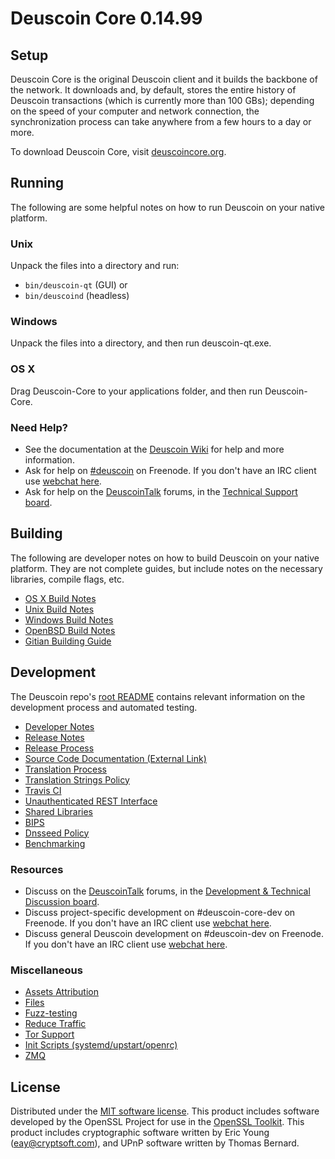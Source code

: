 Deuscoin Core 0.14.99
=====================

Setup
---------------------
Deuscoin Core is the original Deuscoin client and it builds the backbone of the network. It downloads and, by default, stores the entire history of Deuscoin transactions (which is currently more than 100 GBs); depending on the speed of your computer and network connection, the synchronization process can take anywhere from a few hours to a day or more.

To download Deuscoin Core, visit [deuscoincore.org](https://deuscoincore.org/en/releases/).

Running
---------------------
The following are some helpful notes on how to run Deuscoin on your native platform.

### Unix

Unpack the files into a directory and run:

- `bin/deuscoin-qt` (GUI) or
- `bin/deuscoind` (headless)

### Windows

Unpack the files into a directory, and then run deuscoin-qt.exe.

### OS X

Drag Deuscoin-Core to your applications folder, and then run Deuscoin-Core.

### Need Help?

* See the documentation at the [Deuscoin Wiki](https://en.deuscoin.it/wiki/Main_Page)
for help and more information.
* Ask for help on [#deuscoin](http://webchat.freenode.net?channels=deuscoin) on Freenode. If you don't have an IRC client use [webchat here](http://webchat.freenode.net?channels=deuscoin).
* Ask for help on the [DeuscoinTalk](https://deuscointalk.org/) forums, in the [Technical Support board](https://deuscointalk.org/index.php?board=4.0).

Building
---------------------
The following are developer notes on how to build Deuscoin on your native platform. They are not complete guides, but include notes on the necessary libraries, compile flags, etc.

- [OS X Build Notes](build-osx.md)
- [Unix Build Notes](build-unix.md)
- [Windows Build Notes](build-windows.md)
- [OpenBSD Build Notes](build-openbsd.md)
- [Gitian Building Guide](gitian-building.md)

Development
---------------------
The Deuscoin repo's [root README](/README.md) contains relevant information on the development process and automated testing.

- [Developer Notes](developer-notes.md)
- [Release Notes](release-notes.md)
- [Release Process](release-process.md)
- [Source Code Documentation (External Link)](https://dev.visucore.com/deuscoin/doxygen/)
- [Translation Process](translation_process.md)
- [Translation Strings Policy](translation_strings_policy.md)
- [Travis CI](travis-ci.md)
- [Unauthenticated REST Interface](REST-interface.md)
- [Shared Libraries](shared-libraries.md)
- [BIPS](bips.md)
- [Dnsseed Policy](dnsseed-policy.md)
- [Benchmarking](benchmarking.md)

### Resources
* Discuss on the [DeuscoinTalk](https://deuscointalk.org/) forums, in the [Development & Technical Discussion board](https://deuscointalk.org/index.php?board=6.0).
* Discuss project-specific development on #deuscoin-core-dev on Freenode. If you don't have an IRC client use [webchat here](http://webchat.freenode.net/?channels=deuscoin-core-dev).
* Discuss general Deuscoin development on #deuscoin-dev on Freenode. If you don't have an IRC client use [webchat here](http://webchat.freenode.net/?channels=deuscoin-dev).

### Miscellaneous
- [Assets Attribution](assets-attribution.md)
- [Files](files.md)
- [Fuzz-testing](fuzzing.md)
- [Reduce Traffic](reduce-traffic.md)
- [Tor Support](tor.md)
- [Init Scripts (systemd/upstart/openrc)](init.md)
- [ZMQ](zmq.md)

License
---------------------
Distributed under the [MIT software license](/COPYING).
This product includes software developed by the OpenSSL Project for use in the [OpenSSL Toolkit](https://www.openssl.org/). This product includes
cryptographic software written by Eric Young ([eay@cryptsoft.com](mailto:eay@cryptsoft.com)), and UPnP software written by Thomas Bernard.
